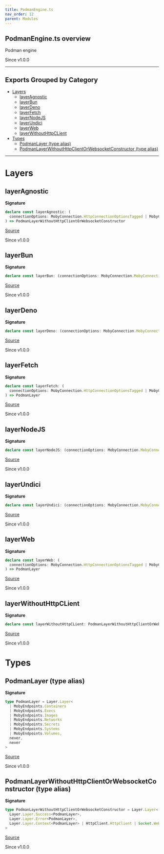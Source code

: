 ```yaml
---
title: PodmanEngine.ts
nav_order: 12
parent: Modules
---
```


## PodmanEngine.ts overview

Podman engine

Since v1.0.0

---

## Exports Grouped by Category

- [Layers](#layers)
  - [layerAgnostic](#layeragnostic)
  - [layerBun](#layerbun)
  - [layerDeno](#layerdeno)
  - [layerFetch](#layerfetch)
  - [layerNodeJS](#layernodejs)
  - [layerUndici](#layerundici)
  - [layerWeb](#layerweb)
  - [layerWithoutHttpCLient](#layerwithouthttpclient)
- [Types](#types)
  - [PodmanLayer (type alias)](#podmanlayer-type-alias)
  - [PodmanLayerWithoutHttpClientOrWebsocketConstructor (type alias)](#podmanlayerwithouthttpclientorwebsocketconstructor-type-alias)

---

# Layers

## layerAgnostic

**Signature**

```ts
declare const layerAgnostic: (
  connectionOptions: MobyConnection.HttpConnectionOptionsTagged | MobyConnection.HttpsConnectionOptionsTagged
) => PodmanLayerWithoutHttpClientOrWebsocketConstructor
```

[Source](https://github.com/leonitousconforti/the-moby-effect/tree/main/src/PodmanEngine.ts#L116)

Since v1.0.0

## layerBun

**Signature**

```ts
declare const layerBun: (connectionOptions: MobyConnection.MobyConnectionOptions) => PodmanLayer
```

[Source](https://github.com/leonitousconforti/the-moby-effect/tree/main/src/PodmanEngine.ts#L69)

Since v1.0.0

## layerDeno

**Signature**

```ts
declare const layerDeno: (connectionOptions: MobyConnection.MobyConnectionOptions) => PodmanLayer
```

[Source](https://github.com/leonitousconforti/the-moby-effect/tree/main/src/PodmanEngine.ts#L78)

Since v1.0.0

## layerFetch

**Signature**

```ts
declare const layerFetch: (
  connectionOptions: MobyConnection.HttpConnectionOptionsTagged | MobyConnection.HttpsConnectionOptionsTagged
) => PodmanLayer
```

[Source](https://github.com/leonitousconforti/the-moby-effect/tree/main/src/PodmanEngine.ts#L106)

Since v1.0.0

## layerNodeJS

**Signature**

```ts
declare const layerNodeJS: (connectionOptions: MobyConnection.MobyConnectionOptions) => PodmanLayer
```

[Source](https://github.com/leonitousconforti/the-moby-effect/tree/main/src/PodmanEngine.ts#L60)

Since v1.0.0

## layerUndici

**Signature**

```ts
declare const layerUndici: (connectionOptions: MobyConnection.MobyConnectionOptions) => PodmanLayer
```

[Source](https://github.com/leonitousconforti/the-moby-effect/tree/main/src/PodmanEngine.ts#L87)

Since v1.0.0

## layerWeb

**Signature**

```ts
declare const layerWeb: (
  connectionOptions: MobyConnection.HttpConnectionOptionsTagged | MobyConnection.HttpsConnectionOptionsTagged
) => PodmanLayer
```

[Source](https://github.com/leonitousconforti/the-moby-effect/tree/main/src/PodmanEngine.ts#L96)

Since v1.0.0

## layerWithoutHttpCLient

**Signature**

```ts
declare const layerWithoutHttpCLient: PodmanLayerWithoutHttpClientOrWebsocketConstructor
```

[Source](https://github.com/leonitousconforti/the-moby-effect/tree/main/src/PodmanEngine.ts#L46)

Since v1.0.0

# Types

## PodmanLayer (type alias)

**Signature**

```ts
type PodmanLayer = Layer.Layer<
  | MobyEndpoints.Containers
  | MobyEndpoints.Execs
  | MobyEndpoints.Images
  | MobyEndpoints.Networks
  | MobyEndpoints.Secrets
  | MobyEndpoints.Systems
  | MobyEndpoints.Volumes,
  never,
  never
>
```

[Source](https://github.com/leonitousconforti/the-moby-effect/tree/main/src/PodmanEngine.ts#L20)

Since v1.0.0

## PodmanLayerWithoutHttpClientOrWebsocketConstructor (type alias)

**Signature**

```ts
type PodmanLayerWithoutHttpClientOrWebsocketConstructor = Layer.Layer<
  Layer.Layer.Success<PodmanLayer>,
  Layer.Layer.Error<PodmanLayer>,
  Layer.Layer.Context<PodmanLayer> | HttpClient.HttpClient | Socket.WebSocketConstructor
>
```

[Source](https://github.com/leonitousconforti/the-moby-effect/tree/main/src/PodmanEngine.ts#L36)

Since v1.0.0

